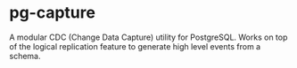 # pg-capture

A modular CDC (Change Data Capture) utility for PostgreSQL. Works on top of the logical replication feature to generate high level events from a schema.

